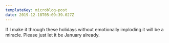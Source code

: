```yaml
---
templateKey: microblog-post
date: 2019-12-18T05:09:39.027Z
---
```


If I make it through these holidays without emotionally imploding it will be a miracle. Please just let it be January already.
